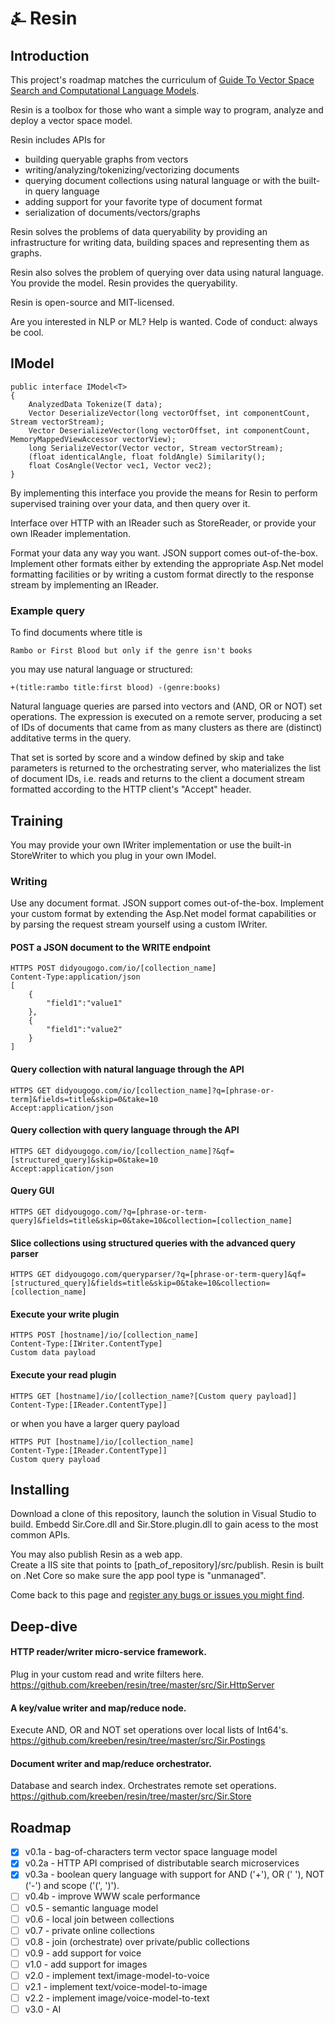 # &#9084; Resin

## Introduction

This project's roadmap matches the curriculum of [Guide To Vector Space Search and Computational Language Models](https://github.com/kreeben/vectorspacesearchguide).

Resin is a toolbox for those who want a simple way to program, analyze and deploy a vector space model. 
 
Resin includes APIs for

- building queryable graphs from vectors
- writing/analyzing/tokenizing/vectorizing documents
- querying document collections using natural language or with the built-in query language 
- adding support for your favorite type of document format
- serialization of documents/vectors/graphs

Resin solves the problems of data queryability by providing an infrastructure for writing data, building spaces and representing them as graphs.

Resin also solves the problem of querying over data using natural language. You provide the model. Resin provides the queryability.

Resin is open-source and MIT-licensed. 

Are you interested in NLP or ML? Help is wanted. Code of conduct: always be cool.

## IModel

    public interface IModel<T>
    {
        AnalyzedData Tokenize(T data);
        Vector DeserializeVector(long vectorOffset, int componentCount, Stream vectorStream);
        Vector DeserializeVector(long vectorOffset, int componentCount, MemoryMappedViewAccessor vectorView);
        long SerializeVector(Vector vector, Stream vectorStream);
        (float identicalAngle, float foldAngle) Similarity();
        float CosAngle(Vector vec1, Vector vec2);
    }

By implementing this interface you provide the means for Resin to perform supervised training over your data, 
and then query over it.

Interface over HTTP with an IReader such as StoreReader, or provide your own IReader implementation.

Format your data any way you want. JSON support comes out-of-the-box. Implement other formats either by extending the appropriate Asp.Net model formatting facilities or by writing a custom format directly to the response stream by implementing an IReader.

### Example query

To find documents where title is  

	Rambo or First Blood but only if the genre isn't books
	
you may use natural language or structured:

	+(title:rambo title:first blood) -(genre:books)

Natural language queries are parsed into vectors and (AND, OR or NOT) set operations. 
The expression is executed on a remote server, producing a set of IDs of documents that came from as 
many clusters as there are (distinct) additative terms in the query.  

That set is sorted by score and a window defined by skip and take parameters is returned to the orchestrating server, 
who materializes the list of document IDs, i.e. reads and returns to the client a document stream formatted according 
to the HTTP client's "Accept" header.

## Training

You may provide your own IWriter implementation or use the built-in StoreWriter to which you plug in your own IModel.

### Writing

Use any document format. JSON support comes out-of-the-box. Implement your custom format by extending the Asp.Net model format capabilities or by parsing the request stream yourself using a custom IWriter.

#### POST a JSON document to the WRITE endpoint

	HTTPS POST didyougogo.com/io/[collection_name]
	Content-Type:application/json
	[
		{
			"field1":"value1"
		},
		{
			"field1":"value2"
		}
	]

#### Query collection with natural language through the API

	HTTPS GET didyougogo.com/io/[collection_name]?q=[phrase-or-term]&fields=title&skip=0&take=10  
	Accept:application/json

#### Query collection with query language through the API

	HTTPS GET didyougogo.com/io/[collection_name]?&qf=[structured_query]&skip=0&take=10  
	Accept:application/json

#### Query GUI

	HTTPS GET didyougogo.com/?q=[phrase-or-term-query]&fields=title&skip=0&take=10&collection=[collection_name]

#### Slice collections using structured queries with the advanced query parser

	HTTPS GET didyougogo.com/queryparser/?q=[phrase-or-term-query]&qf=[structured_query]&fields=title&skip=0&take=10&collection=[collection_name]

#### Execute your write plugin

	HTTPS POST [hostname]/io/[collection_name]
	Content-Type:[IWriter.ContentType]
	Custom data payload

#### Execute your read plugin

	HTTPS GET [hostname]/io/[collection_name?[Custom query payload]]
	Content-Type:[IReader.ContentType]]

or when you have a larger query payload

	HTTPS PUT [hostname]/io/[collection_name]
	Content-Type:[IReader.ContentType]]
	Custom query payload

## Installing

Download a clone of this repository, launch the solution in Visual Studio to build. 
Embedd Sir.Core.dll and Sir.Store.plugin.dll to gain acess to the most common APIs.

You may also publish Resin as a web app.  
Create a IIS site that points to [path_of_repository]/src/publish. 
Resin is built on .Net Core so make sure the app pool type is "unmanaged".

Come back to this page and [register any bugs or issues you might find](https://github.com/kreeben/resin/issues).

## Deep-dive

#### HTTP reader/writer micro-service framework.
Plug in your custom read and write filters here.  
https://github.com/kreeben/resin/tree/master/src/Sir.HttpServer

#### A key/value writer and map/reduce node. 
Execute AND, OR and NOT set operations over local lists of Int64's.  
https://github.com/kreeben/resin/tree/master/src/Sir.Postings

#### Document writer and map/reduce orchestrator. 
Database and search index. Orchestrates remote set operations.  
https://github.com/kreeben/resin/tree/master/src/Sir.Store

## Roadmap

- [x] v0.1a - bag-of-characters term vector space language model
- [x] v0.2a - HTTP API comprised of distributable search microservices
- [x] v0.3a - boolean query language with support for AND ('+'), OR (' '), NOT ('-') and scope ('(', ')').
- [ ] v0.4b - improve WWW scale performance
- [ ] v0.5 - semantic language model
- [ ] v0.6 - local join between collections
- [ ] v0.7 - private online collections
- [ ] v0.8 - join (orchestrate) over private/public collections
- [ ] v0.9 - add support for voice
- [ ] v1.0 - add support for images
- [ ] v2.0 - implement text/image-model-to-voice
- [ ] v2.1 - implement text/voice-model-to-image
- [ ] v2.2 - implement image/voice-model-to-text
- [ ] v3.0 - AI
